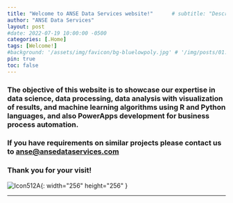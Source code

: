 ```yaml
---
title: "Welcome to ANSE Data Services website!"      # subtitle: "Description of R Scripts for data processing."
author: "ANSE Data Services"          
layout: post
#date: 2022-07-19 10:00:00 -0500
categories: [.Home]
tags: [Welcome!]
#background: '/assets/img/favicon/bg-bluelowpoly.jpg' # '/img/posts/01.jpg'  # Background is From other template
pin: true
toc: false
---
```


<!---## Welcome to ANSE Data Services website! -->

### The objective of this website is to showcase our expertise in data science, data processing, data analysis with visualization of results, and machine learning algorithms using R and Python languages, and also PowerApps development for business process automation. 

### If you have requirements on similar projects please contact us to [anse@ansedataservices.com](mailto:anse@ansedataservices.com)

### Thank you for your visit!

![Icon512A](/images/anse512A.png){: width="256" height="256" }

<!-- ![Parall_woLtrs](/images/Parall_woLtrs.PNG){: width="215" height="215" }   Parall_woLtrs-->

<!--- <div align="right"> </div> -->

<!--- ## WELCOME! #### Brief Description: ![Banner](/assets/img/welcome/Banner03.png) 

![Icon2](/images/anse512A.png){: width="512" height="512" }
![Desktop View4](/images/Banner04.png){: .light .w-75 .shadow .rounded-10 width="512" height="60" }
![Banner](/images/Banner04.PNG){: width="512" height="60" }
![Banner Hidder](){: width="512" height="60" }
![Icon2](/images/anse512A.png){: width="512" height="512" }
![Desktop View4](/images/Banner04.png){: .light .w-75 .shadow .rounded-10 width="512" height="60" }
![Banner]'/images/Banner03.png'
![Desktop View1](/images/20190808/mockup.png){: width="972" height="589" }
![Desktop View5](/images/anse512A.png){: width="972" height="589" }

![Desktop View3](/images/Banner03.png){: width="972" height="589" }
![Desktop View4](/images/Banner03.png){: width="972" height="100" }
![Desktop View3](/images/Banner04.png){: width="972" height="589" }

--->

 
___


